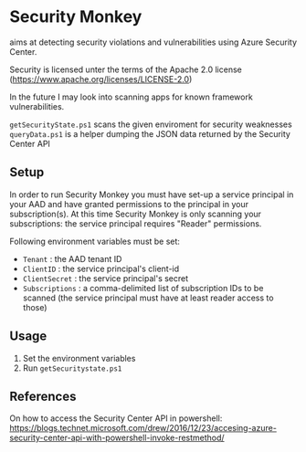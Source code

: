 # Security Monkey

aims at detecting security violations and vulnerabilities using Azure Security Center.

Security is licensed unter the terms of the Apache 2.0 license (https://www.apache.org/licenses/LICENSE-2.0)
 
In the future I may look into scanning apps for known framework vulnerabilities.

`getSecurityState.ps1` scans the given enviroment for security weaknesses
`queryData.ps1` is a helper dumping the JSON data returned by the Security Center API

## Setup

In order to run Security Monkey you must have set-up a service principal in your AAD and have granted permissions to the principal in your subscription(s).
At this time Security Monkey is only scanning your subscriptions: the service principal requires "Reader" permissions.

Following environment variables must be set:
- `Tenant`        : the AAD tenant ID
- `ClientID`      : the service principal's client-id 
- `ClientSecret`  : the service principal's secret
- `Subscriptions` : a comma-delimited list of subscription IDs to be scanned (the service principal must have at least reader access to those)

## Usage

1. Set the environment variables
2. Run `getSecuritystate.ps1`

## References

On how to access the Security Center API in powershell: https://blogs.technet.microsoft.com/drew/2016/12/23/accesing-azure-security-center-api-with-powershell-invoke-restmethod/
